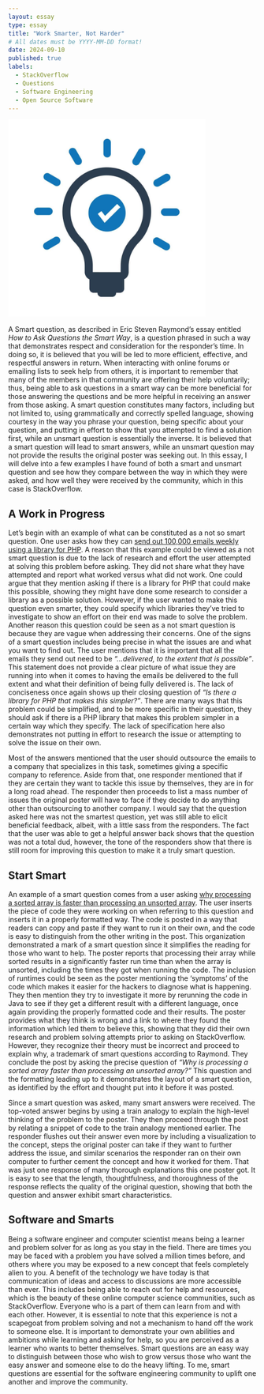 ```yaml
---
layout: essay
type: essay
title: "Work Smarter, Not Harder"
# All dates must be YYYY-MM-DD format!
date: 2024-09-10
published: true
labels:
  - StackOverflow
  - Questions
  - Software Engineering
  - Open Source Software
---
```


<img width="400px" class="rounded float-start pe-4" src="../img/smart-questions/smart.jpg">

A Smart question, as described in Eric Steven Raymond’s essay entitled *How to Ask Questions the Smart Way*, is a question phrased in such a way that demonstrates respect and consideration for the responder’s time. In doing so, it is believed that you will be led to more efficient, effective, and respectful answers in return. When interacting with online forums or emailing lists to seek help from others, it is important to remember that many of the members in that community are offering their help voluntarily; thus, being able to ask questions in a smart way can be more beneficial for those answering the questions and be more helpful in receiving an answer from those asking. A smart question constitutes many factors, including but not limited to, using grammatically and correctly spelled language, showing courtesy in the way you phrase your question, being specific about your question, and putting in effort to show that you attempted to find a solution first, while an unsmart question is essentially the inverse. It is believed that a smart question will lead to smart answers, while an unsmart question may not provide the results the original poster was seeking out. In this essay, I will delve into a few examples I have found of both a smart and unsmart question and see how they compare between the way in which they were asked, and how well they were received by the community, which in this case is StackOverflow.

## A Work in Progress
Let’s begin with an example of what can be constituted as a not so smart question. One user asks how they can [send out 100,000 emails weekly using a library for PHP](https://stackoverflow.com/questions/3905734/how-to-send-100-000-emails-weekly). A reason that this example could be viewed as a not smart question is due to the lack of research and effort the user attempted at solving this problem before asking. They did not share what they have attempted and report what worked versus what did not work. One could argue that they mention asking if there is a library for PHP that could make this possible, showing they might have done some research to consider a library as a possible solution. However, if the user wanted to make this question even smarter, they could specify which libraries they’ve tried to investigate to show an effort on their end was made to solve the problem. Another reason this question could be seen as a not smart question is because they are vague when addressing their concerns. One of the signs of a smart question includes being precise in what the issues are and what you want to find out. The user mentions that it is important that all the emails they send out need to be *“…delivered, to the extent that is possible”*. This statement does not provide a clear picture of what issue they are running into when it comes to having the emails be delivered to the full extent and what their definition of being fully delivered is. The lack of conciseness once again shows up their closing question of *“Is there a library for PHP that makes this simpler?”*. There are many ways that this problem could be simplified, and to be more specific in their question, they should ask if there is a PHP library that makes this problem simpler in a certain way which they specify. The lack of specification here also demonstrates not putting in effort to research the issue or attempting to solve the issue on their own.              	

Most of the answers mentioned that the user should outsource the emails to a company that specializes in this task, sometimes giving a specific company to reference. Aside from that, one responder mentioned that if they are certain they want to tackle this issue by themselves, they are in for a long road ahead. The responder then proceeds to list a mass number of issues the original poster will have to face if they decide to do anything other than outsourcing to another company. I would say that the question asked here was not the smartest question, yet was still able to elicit beneficial feedback, albeit, with a little sass from the responders. The fact that the user was able to get a helpful answer back shows that the question was not a total dud, however, the tone of the responders show that there is still room for improving this question to make it a truly smart question.

## Start Smart
An example of a smart question comes from a user asking [why processing a sorted array is faster than processing an unsorted array](https://stackoverflow.com/questions/11227809/why-is-processing-a-sorted-array-faster-than-processing-an-unsorted-array). The user inserts the piece of code they were working on when referring to this question and inserts it in a properly formatted way. The code is posted in a way that readers can copy and paste if they want to run it on their own, and the code is easy to distinguish from the other writing in the post. This organization demonstrated a mark of a smart question since it simplifies the reading for those who want to help. The poster reports that processing their array while sorted results in a significantly faster run time than when the array is unsorted, including the times they got when running the code. The inclusion of runtimes could be seen as the poster mentioning the ‘symptoms’ of the code which makes it easier for the hackers to diagnose what is happening. They then mention they try to investigate it more by rerunning the code in Java to see if they get a different result with a different language, once again providing the properly formatted code and their results. The poster provides what they think is wrong and a link to where they found the information which led them to believe this, showing that they did their own research and problem solving attempts prior to asking on StackOverflow. However, they recognize their theory must be incorrect and proceed to explain why, a trademark of smart questions according to Raymond. They conclude the post by asking the precise question of *“Why is processing a sorted array faster than processing an unsorted array?”* This question and the formatting leading up to it demonstrates the layout of a smart question, as identified by the effort and thought put into it before it was posted.

Since a smart question was asked, many smart answers were received. The top-voted answer begins by using a train analogy to explain the high-level thinking of the problem to the poster. They then proceed through the post by relating a snippet of code to the train analogy mentioned earlier. The responder flushes out their answer even more by including a visualization to the concept, steps the original poster can take if they want to further address the issue, and similar scenarios the responder ran on their own computer to further cement the concept and how it worked for them. That was just one response of many thorough explanations this one poster got. It is easy to see that the length, thoughtfulness, and thoroughness of the response reflects the quality of the original question, showing that both the question and answer exhibit smart characteristics.

## Software and Smarts
Being a software engineer and computer scientist means being a learner and problem solver for as long as you stay in the field. There are times you may be faced with a problem you have solved a million times before, and others where you may be exposed to a new concept that feels completely alien to you. A benefit of the technology we have today is that communication of ideas and access to discussions are more accessible than ever. This includes being able to reach out for help and resources, which is the beauty of these online computer science communities, such as StackOverflow. Everyone who is a part of them can learn from and with each other. However, it is essential to note that this experience is not a scapegoat from problem solving and not a mechanism to hand off the work to someone else. It is important to demonstrate your own abilities and ambitions while learning and asking for help, so you are perceived as a learner who wants to better themselves. Smart questions are an easy way to distinguish between those who wish to grow versus those who want the easy answer and someone else to do the heavy lifting. To me, smart questions are essential for the software engineering community to uplift one another and improve the community.
